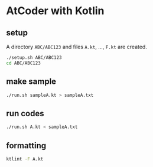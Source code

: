 # AtCoder with Kotlin

## setup

A directory `ABC/ABC123` and files `A.kt`, ..., `F.kt` are created.

```bash
./setup.sh ABC/ABC123
cd ABC/ABC123
```
## make sample

```bash
./run.sh sampleA.kt > sampleA.txt
```

## run codes

```bash
./run.sh A.kt < sampleA.txt
```

## formatting

```bash
ktlint -F A.kt
```
